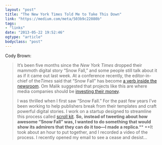 ```yaml
---
layout: "post"
title: "The New York Times Told Me to Take This Down"
link: "https://medium.com/meta/503b9c22080b"
tags: 
- "links"
date: "2013-05-22 19:52:46"
ogtype: "article"
bodyclass: "post"
---
```


Cody Brown:

> It’s been five months since the *New York Times* dropped their mammoth digital story “Snow Fall,” and some people still talk about it as if it came out last week. At a conference recently, the editor-in-chief of the*Times* said that “Snow Fall” has become [a verb inside the newsroom](https://medium.com/r/?url=http%3A%2F%2Fgigaom.com%2F2013%2F05%2F10%2Fhow-the-new-york-times-can-fight-buzzfeed-reinvent-its-future%2F). Om Malik suggested that projects like this are where media companies should be [investing their money](https://medium.com/r/?url=http%3A%2F%2Fgigaom.com%2F2013%2F05%2F10%2Fhow-the-new-york-times-can-fight-buzzfeed-reinvent-its-future%2F).
> 
> I was thrilled when I first saw “Snow Fall.” For the past few years I’ve been working to help publishers break from their templates and craft powerful digital stories. I work on a startup designed to streamline this process called [scroll kit](https://medium.com/r/?url=http%3A%2F%2Fwww.scrollkit.com). **So,** **instead of tweeting about how awesome “Snow Fall” was, I wanted to do something that would show its admirers that they can do it too—I made a replica**.** **It took about an hour to put together, and I recorded a video of the process. I recently opened my email to see a cease and desist…